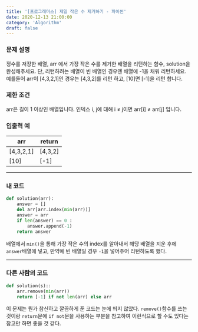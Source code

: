 ```yaml
---
title: '[프로그래머스] 제일 작은 수 제거하기 - 파이썬'
date: 2020-12-13 21:00:00
category: 'Algorithm'
draft: false
---
```

### 문제 설명
정수를 저장한 배열, arr 에서 가장 작은 수를 제거한 배열을 리턴하는 함수, solution을 완성해주세요. 단, 리턴하려는 배열이 빈 배열인 경우엔 배열에 -1을 채워 리턴하세요. 예를들어 arr이 [4,3,2,1]인 경우는 [4,3,2]를 리턴 하고, [10]면 [-1]을 리턴 합니다.


### 제한 조건
arr은 길이 1 이상인 배열입니다.
인덱스 i, j에 대해 i ≠ j이면 arr[i] ≠ arr[j] 입니다.


### 입출력 예
|arr	|return|
|---|---|
|[4,3,2,1]|	[4,3,2]|
|[10]|	[-1]|

---


###  내 코드
```python
def solution(arr):
    answer = []
    del arr[arr.index(min(arr))]
    answer = arr
    if len(answer) == 0 :
        answer.append(-1)
    return answer
```
배열에서 `min()`을 통해 가장 작은 수의 index를 알아내서 해당 배열을 지운 후에 `answer`배열에 넣고, 만약에 빈 배열일 경우 `-1`을 넣어주어 리턴하도록 했다.


---


### 다른 사람의 코드
```python
def solution(s)::
    arr.remove(min(arr))
    return [-1] if not len(arr) else arr
```
이 문제는 뭔가 참신하고 깔끔하게 푼 코드는 눈에 띄지 않았다. `remove()`함수를 쓰는 것이랑 `return`문에 `if not`문을 사용하는 부분을 참고하여 이런식으로 할 수도 있다는 참고만 하면 좋을 것 같다.